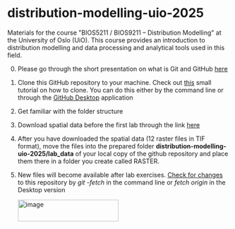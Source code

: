 # distribution-modelling-uio-2025
Materials for the course "BIOS5211 / BIOS9211 – Distribution Modelling" at the University of Oslo (UiO). This course provides an introduction to distribution modelling and data processing and analytical tools used in this field. 

0. Please go through the short presentation on what is Git and GitHub [here](https://github.com/geco-nhm/distribution-modelling-uio-2025/blob/main/additional_materials/git_version_control/git_github_overview_LK_PH.pdf)

1. Clone this GitHub repository to your machine. Check out [this](https://docs.github.com/en/repositories/creating-and-managing-repositories/cloning-a-repository) small tutorial on how to clone. You can do this either by the command line or through the [GitHub Desktop](https://desktop.github.com/) application  
2. Get familiar with the folder structure
3. Download spatial data before the first lab through the link [here](https://uio-my.sharepoint.com/:u:/g/personal/peterhor_uio_no/EXZrawRTxcNNucTHKkUf-FIBqanCux8Vd_jGHW767Xd0KA?e=FYfsa0)

4. After you have downloaded the spatial data (12 raster files in TIF format), move the files into the prepared folder **distribution-modelling-uio-2025/lab_data** of your local copy of the github repository and place them there in a folder you create called RASTER.
5. New files will become available after lab exercises. [Check for changes](https://docs.github.com/en/get-started/using-git/getting-changes-from-a-remote-repository) to this repository by *git -fetch* in the command line or *fetch origin* in the Desktop version

   <img width="228" height="49" alt="image" src="https://github.com/user-attachments/assets/b6ef51ee-258d-4715-81e6-8669dc39de23" />

